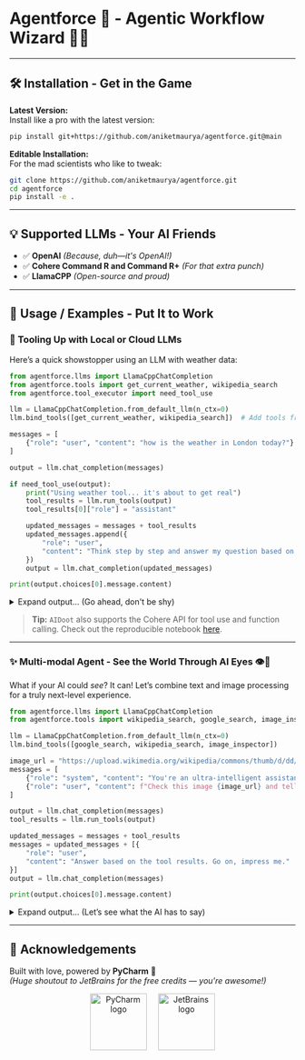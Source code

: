 # Agentforce 🤖 - Agentic Workflow Wizard 🧙‍♂️

---

## 🛠️ Installation - Get in the Game

**Latest Version:**  
Install like a pro with the latest version:

```bash
pip install git+https://github.com/aniketmaurya/agentforce.git@main
```

**Editable Installation:**  
For the mad scientists who like to tweak:

```bash
git clone https://github.com/aniketmaurya/agentforce.git
cd agentforce
pip install -e .
```

---

## 💡 Supported LLMs - Your AI Friends

- ✅ **OpenAI** *(Because, duh—it's OpenAI!)*
- ✅ **Cohere Command R and Command R+** *(For that extra punch)*
- ✅ **LlamaCPP** *(Open-source and proud)*

---

## 🚀 Usage / Examples - Put It to Work

### 🧰 Tooling Up with Local or Cloud LLMs

Here’s a quick showstopper using an LLM with weather data:

```python
from agentforce.llms import LlamaCppChatCompletion
from agentforce.tools import get_current_weather, wikipedia_search
from agentforce.tool_executor import need_tool_use

llm = LlamaCppChatCompletion.from_default_llm(n_ctx=0)
llm.bind_tools([get_current_weather, wikipedia_search])  # Add tools from LangChain

messages = [
    {"role": "user", "content": "how is the weather in London today?"}
]

output = llm.chat_completion(messages)

if need_tool_use(output):
    print("Using weather tool... it's about to get real")
    tool_results = llm.run_tools(output)
    tool_results[0]["role"] = "assistant"

    updated_messages = messages + tool_results
    updated_messages.append({
        "role": "user",
        "content": "Think step by step and answer my question based on the above context."
    })
    output = llm.chat_completion(updated_messages)

print(output.choices[0].message.content)
```

<details>
  <summary>Expand output... (Go ahead, don't be shy)</summary>

```text
Alright, let's break this down for you like a pro:

1. **Temperature**: 23°C (73°F) — Gorgeous! 👌
2. **Cloud Cover**: Zero clouds. The sun is out. 🌞
3. **Humidity**: 38%. Not too sticky.
4. **Precipitation**: Nada. Dry as a desert. 🌵
5. **Pressure**: 1023 hPa. Weather’s stable, people. 📏
6. **Visibility**: 10 km. No fog, no drama. 👀
7. **Weather Condition**: It’s sunny, it’s lovely, it’s perfect. 🌅
8. **Wind**: A breezy 9 km/h. Just enough to mess up your hair. 💨

So yeah, it's a fantastic day to be out and about in London. 🌍
```

</details>

> **Tip:** `AIDoot` also supports the Cohere API for tool use and function calling. Check out the reproducible notebook [here](https://github.com/aniketmaurya/agents/blob/main/examples/cohere.ipynb).

---

### ✨ Multi-modal Agent - See the World Through AI Eyes 👁🤖️

What if your AI could *see*? It can! Let’s combine text and image processing for a truly next-level experience.

```python
from agentforce.llms import LlamaCppChatCompletion
from agentforce.tools import wikipedia_search, google_search, image_inspector

llm = LlamaCppChatCompletion.from_default_llm(n_ctx=0)
llm.bind_tools([google_search, wikipedia_search, image_inspector])

image_url = "https://upload.wikimedia.org/wikipedia/commons/thumb/d/dd/Gfp-wisconsin-madison-the-nature-boardwalk.jpg/2560px-Gfp-wisconsin-madison-the-nature-boardwalk.jpg"
messages = [
    {"role": "system", "content": "You're an ultra-intelligent assistant who knows all the things. Use your powers!"},
    {"role": "user", "content": f"Check this image {image_url} and tell me where in London I can go that looks like this."}
]

output = llm.chat_completion(messages)
tool_results = llm.run_tools(output)

updated_messages = messages + tool_results
messages = updated_messages + [{
    "role": "user",
    "content": "Answer based on the tool results. Go on, impress me."
}]
output = llm.chat_completion(messages)

print(output.choices[0].message.content)
```

<details>
  <summary>Expand output... (Let’s see what the AI has to say)</summary>

```text
Okay, let's break this down! The image you uploaded shows a serene nature boardwalk, surrounded by lush greenery and a peaceful, cloudy sky. Perfect for a casual walk or zen moment. 🌿

In London, here’s where you can find your zen:

1. **Richmond Park**: The big daddy of London parks. Wide open spaces, lakes, and majestic vibes. 🌳
2. **Hampstead Heath**: For the wanderers—with ponds, meadows, and wooded areas to explore. 🌲
3. **Greenwich Park**: Stunning views and historic landmarks. You'll feel like royalty. 👑
4. **Victoria Park**: A chill vibe with lakes and gardens. Perfect for a day out. 🌸
5. **Hyde Park**: The classic central park with all the iconic attractions. 🏞️

These parks are totally on-brand with that image. Your perfect outdoor day awaits! 🌞
```

</details>

---

## 🙌 Acknowledgements

Built with love, powered by **PyCharm** 🧡  
*(Huge shoutout to JetBrains for the free credits — you're awesome!)*

<div align="center">
  <img src="https://resources.jetbrains.com/storage/products/company/brand/logos/PyCharm_icon.svg" alt="PyCharm logo" width="100"/>
  &nbsp;&nbsp;&nbsp;
  <img src="https://resources.jetbrains.com/storage/products/company/brand/logos/jetbrains.svg" alt="JetBrains logo" width="100"/>
</div>
